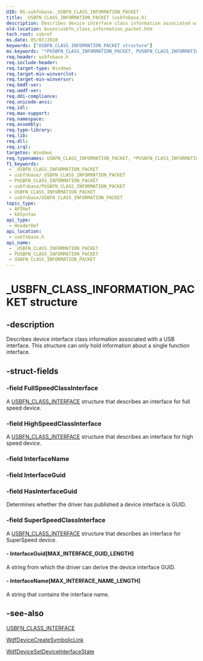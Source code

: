 ```yaml
---
UID: NS:usbfnbase._USBFN_CLASS_INFORMATION_PACKET
title: _USBFN_CLASS_INFORMATION_PACKET (usbfnbase.h)
description: Describes device interface class information associated with a USB interface. This structure can only hold information about a single function interface.
old-location: buses\usbfn_class_information_packet.htm
tech.root: usbref
ms.date: 05/07/2018
keywords: ["USBFN_CLASS_INFORMATION_PACKET structure"]
ms.keywords: "*PUSBFN_CLASS_INFORMATION_PACKET, PUSBFN_CLASS_INFORMATION_PACKET, PUSBFN_CLASS_INFORMATION_PACKET structure pointer [Buses], USBFN_CLASS_INFORMATION_PACKET, USBFN_CLASS_INFORMATION_PACKET structure [Buses], _USBFN_CLASS_INFORMATION_PACKET, buses.usbfn_class_information_packet, usbfnbase/PUSBFN_CLASS_INFORMATION_PACKET, usbfnbase/USBFN_CLASS_INFORMATION_PACKET"
req.header: usbfnbase.h
req.include-header: 
req.target-type: Windows
req.target-min-winverclnt: 
req.target-min-winversvr: 
req.kmdf-ver: 
req.umdf-ver: 
req.ddi-compliance: 
req.unicode-ansi: 
req.idl: 
req.max-support: 
req.namespace: 
req.assembly: 
req.type-library: 
req.lib: 
req.dll: 
req.irql: 
targetos: Windows
req.typenames: USBFN_CLASS_INFORMATION_PACKET, *PUSBFN_CLASS_INFORMATION_PACKET
f1_keywords:
 - _USBFN_CLASS_INFORMATION_PACKET
 - usbfnbase/_USBFN_CLASS_INFORMATION_PACKET
 - PUSBFN_CLASS_INFORMATION_PACKET
 - usbfnbase/PUSBFN_CLASS_INFORMATION_PACKET
 - USBFN_CLASS_INFORMATION_PACKET
 - usbfnbase/USBFN_CLASS_INFORMATION_PACKET
topic_type:
 - APIRef
 - kbSyntax
api_type:
 - HeaderDef
api_location:
 - usbfnbase.h
api_name:
 - _USBFN_CLASS_INFORMATION_PACKET
 - PUSBFN_CLASS_INFORMATION_PACKET
 - USBFN_CLASS_INFORMATION_PACKET
---
```


# _USBFN_CLASS_INFORMATION_PACKET structure


## -description

Describes device interface class information associated with a USB interface. This structure can only hold information about a single function interface.

## -struct-fields

### -field FullSpeedClassInterface

A <a href="/windows-hardware/drivers/ddi/usbfnbase/ns-usbfnbase-_usbfn_class_interface">USBFN_CLASS_INTERFACE</a> structure that describes an interface for full speed device.

### -field HighSpeedClassInterface

A <a href="/windows-hardware/drivers/ddi/usbfnbase/ns-usbfnbase-_usbfn_class_interface">USBFN_CLASS_INTERFACE</a> structure that describes an interface for high speed device.

### -field InterfaceName

### -field InterfaceGuid

### -field HasInterfaceGuid

Determines whether the driver has published a device interface is GUID.

### -field SuperSpeedClassInterface

A <a href="/windows-hardware/drivers/ddi/usbfnbase/ns-usbfnbase-_usbfn_class_interface">USBFN_CLASS_INTERFACE</a> structure that describes an interface for SuperSpeed device.


#### - InterfaceGuid[MAX_INTERFACE_GUID_LENGTH]

A string from which the driver can derive the device interface GUID.


#### - InterfaceName[MAX_INTERFACE_NAME_LENGTH]

A string that contains the interface name.

## -see-also

<a href="/windows-hardware/drivers/ddi/usbfnbase/ns-usbfnbase-_usbfn_class_interface">USBFN_CLASS_INTERFACE</a>



<a href="/windows-hardware/drivers/ddi/wdfdevice/nf-wdfdevice-wdfdevicecreatesymboliclink">WdfDeviceCreateSymbolicLink</a>



<a href="/windows-hardware/drivers/ddi/wdfdevice/nf-wdfdevice-wdfdevicesetdeviceinterfacestate">WdfDeviceSetDeviceInterfaceState</a>

